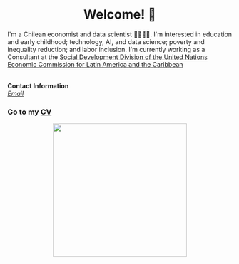 
# <center> Welcome! 👋 </center>

I'm a Chilean economist and data scientist 👩‍💻🇨🇱. I'm interested in education and early childhood; technology, AI, and data science; poverty and inequality reduction; and labor inclusion. I'm currently working as a Consultant at the [Social Development Division of the United Nations Economic Commission for Latin America and the Caribbean](https://dds.cepal.org/) <br>
<br>


<b>Contact Information</b> <br>
<i> [Email](mailto:ijacasf@gmail.com) </i> <br>

### Go to my [CV](https://isajacas.github.io/cv/)

<center> <img src="/docs/assets/profile_pic.png" width="300"/> </center>
